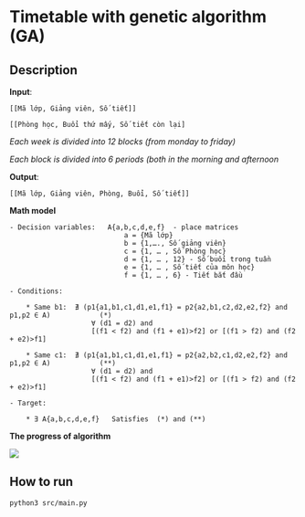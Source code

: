 # Timetable with genetic algorithm (GA)


## Description

**Input**:

    [[Mã lớp, Giảng viên, Số tiết]]

    [[Phòng học, Buổi thứ mấy, Số tiết còn lại]

*Each week is divided into 12 blocks (from monday to friday)*

*Each block is divided into 6 periods (both in the morning and afternoon*

**Output**:

    [[Mã lớp, Giảng viên, Phòng, Buổi, Số tiết]]



**Math model**

    - Decision variables:   A{a,b,c,d,e,f}  - place matrices
                                a = {Mã lớp}
                                b = {1,…., Số giảng viên} 
                                c = {1, … , Số Phòng học} 
                                d = {1, … , 12} - Số buổi trong tuần 
                                e = {1, … , Số tiết của môn học}
                                f = {1, … , 6} - Tiết bắt đầu

    - Conditions:    

        * Same b1:  ∄ (p1{a1,b1,c1,d1,e1,f1} = p2{a2,b1,c2,d2,e2,f2} and p1,p2 ∈ A) 	       (*)
	                    ∀ (d1 = d2) and 
			            [(f1 < f2) and (f1 + e1)>f2] or [(f1 > f2) and (f2 + e2)>f1] 

        * Same c1:  ∄ (p1{a1,b1,c1,d1,e1,f1} = p2{a2,b2,c1,d2,e2,f2} and p1,p2 ∈ A)            (**)
	                    ∀ (d1 = d2) and 
			            [(f1 < f2) and (f1 + e1)>f2] or [(f1 > f2) and (f2 + e2)>f1]

    - Target:

        * ∃ A{a,b,c,d,e,f}   Satisfies  (*) and (**)

**The progress of algorithm**

![](https://gitlab.com/ha_algorithm/timetable/uploads/11607228b5b0e6d5803870f61c2d8699/image.png)


## How to run 
    python3 src/main.py